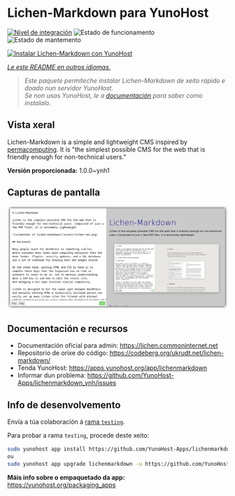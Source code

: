 <!--
NOTA: Este README foi creado automáticamente por <https://github.com/YunoHost/apps/tree/master/tools/readme_generator>
NON debe editarse manualmente.
-->

# Lichen-Markdown para YunoHost

[![Nivel de integración](https://apps.yunohost.org/badge/integration/lichenmarkdown)](https://ci-apps.yunohost.org/ci/apps/lichenmarkdown/)
![Estado de funcionamento](https://apps.yunohost.org/badge/state/lichenmarkdown)
![Estado de mantemento](https://apps.yunohost.org/badge/maintained/lichenmarkdown)

[![Instalar Lichen-Markdown con YunoHost](https://install-app.yunohost.org/install-with-yunohost.svg)](https://install-app.yunohost.org/?app=lichenmarkdown)

*[Le este README en outros idiomas.](./ALL_README.md)*

> *Este paquete permíteche instalar Lichen-Markdown de xeito rápido e doado nun servidor YunoHost.*  
> *Se non usas YunoHost, le a [documentación](https://yunohost.org/install) para saber como instalalo.*

## Vista xeral

Lichen-Markdown is a simple and lightweight CMS inspired by [permacomputing](https://permacomputing.net). It is "the simplest possible CMS for the web that is friendly enough for non-technical users."


**Versión proporcionada:** 1.0.0~ynh1

## Capturas de pantalla

![Captura de pantalla de Lichen-Markdown](./doc/screenshots/lichen-markdown-cms-boxshadow4.png)

## Documentación e recursos

- Documentación oficial para admin: <https://lichen.commoninternet.net>
- Repositorio de orixe do código: <https://codeberg.org/ukrudt.net/lichen-markdown/>
- Tenda YunoHost: <https://apps.yunohost.org/app/lichenmarkdown>
- Informar dun problema: <https://github.com/YunoHost-Apps/lichenmarkdown_ynh/issues>

## Info de desenvolvemento

Envía a túa colaboración á [rama `testing`](https://github.com/YunoHost-Apps/lichenmarkdown_ynh/tree/testing).

Para probar a rama `testing`, procede deste xeito:

```bash
sudo yunohost app install https://github.com/YunoHost-Apps/lichenmarkdown_ynh/tree/testing --debug
ou
sudo yunohost app upgrade lichenmarkdown -u https://github.com/YunoHost-Apps/lichenmarkdown_ynh/tree/testing --debug
```

**Máis info sobre o empaquetado da app:** <https://yunohost.org/packaging_apps>
